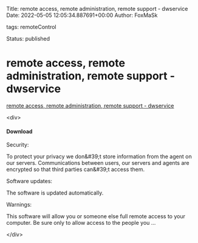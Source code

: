 Title: remote access, remote administration, remote support - dwservice
Date: 2022-05-05 12:05:34.887691+00:00
Author: FoxMaSk 

tags: remoteControl

Status: published





# remote access, remote administration, remote support - dwservice

[remote access, remote administration, remote support - dwservice](https://www.dwservice.net/)

&lt;div&gt;

#### Download

Security:

To protect your privacy we don\&#39;t store information from the agent on
our servers. Communications between users, our servers and agents are
encrypted so that third parties can\&#39;t access them.

Software updates:

The software is updated automatically.

Warnings:

This software will allow you or someone else full remote access to your
computer. Be sure only to allow access to the people you ...

&lt;/div&gt;